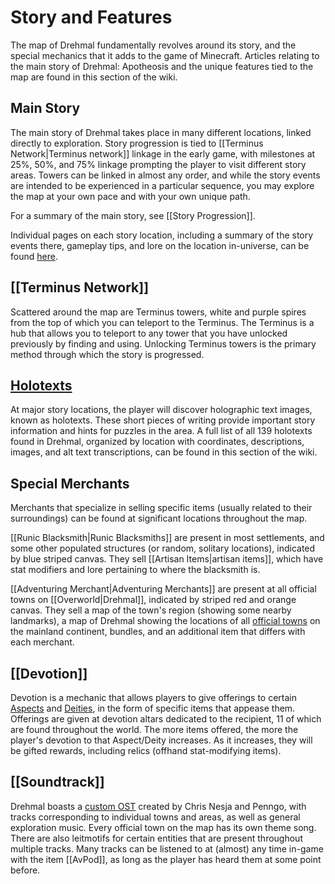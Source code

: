 # Story and Features

The map of Drehmal fundamentally revolves around its story, and the special mechanics that it adds to the game of Minecraft. Articles relating to the main story of Drehmal: Apotheosis and the unique features tied to the map are found in this section of the wiki.

## Main Story

The main story of Drehmal takes place in many different locations, linked directly to exploration. Story progression is tied to [[Terminus Network|Terminus network]] linkage in the early game, with milestones at 25%, 50%, and 75% linkage prompting the player to visit different story areas. Towers can be linked in almost any order, and while the story events are intended to be experienced in a particular sequence, you may explore the map at your own pace and with your own unique path.

For a summary of the main story, see [[Story Progression]].

Individual pages on each story location, including a summary of the story events there, gameplay tips, and lore on the location in-universe, can be found [here](/Story_and_Features/Story_Locations/).

## [[Terminus Network]]

Scattered around the map are Terminus towers, white and purple spires from the top of which you can teleport to the Terminus. The Terminus is a hub that allows you to teleport to any tower that you have unlocked previously by finding and using. Unlocking Terminus towers is the primary method through which the story is progressed.

## [Holotexts](/Story_and_Features/Holotexts/)

At major story locations, the player will discover holographic text images, known as holotexts. These short pieces of writing provide important story information and hints for puzzles in the area. A full list of all 139 holotexts found in Drehmal, organized by location with coordinates, descriptions, images, and alt text transcriptions, can be found in this section of the wiki.

## Special Merchants

Merchants that specialize in selling specific items (usually related to their surroundings) can be found at significant locations throughout the map.

[[Runic Blacksmith|Runic Blacksmiths]] are present in most settlements, and some other populated structures (or random, solitary locations), indicated by blue striped canvas. They sell [[Artisan Items|artisan items]], which have stat modifiers and lore pertaining to where the blacksmith is.

[[Adventuring Merchant|Adventuring Merchants]] are present at all official towns on [[Overworld|Drehmal]], indicated by striped red and orange canvas. They sell a map of the town's region (showing some nearby landmarks), a map of Drehmal showing the locations of all [official towns](/World/Settlements/Official_Towns/) on the mainland continent, bundles, and an additional item that differs with each merchant.

## [[Devotion]]

Devotion is a mechanic that allows players to give offerings to certain [Aspects](/Lore/Higher_Beings/Aspects/) and [Deities](/Lore/Higher_Beings/Deities/), in the form of specific items that appease them. Offerings are given at devotion altars dedicated to the recipient, 11 of which are found throughout the world. The more items offered, the more the player's devotion to that Aspect/Deity increases. As it increases, they will be gifted rewards, including relics (offhand stat-modifying items).

## [[Soundtrack]]

Drehmal boasts a [custom OST](https://www.youtube.com/playlist?list=PLXvAOqL1yGd2s1dBYMoNzLDnpJNK6nWvm) created by Chris Nesja and Penngo, with tracks corresponding to individual towns and areas, as well as general exploration music. Every official town on the map has its own theme song. There are also leitmotifs for certain entities that are present throughout multiple tracks. Many tracks can be listened to at (almost) any time in-game with the item [[AvPod]], as long as the player has heard them at some point before.


